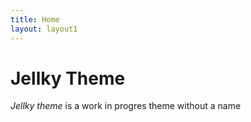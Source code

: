 ```yaml
---
title: Home
layout: layout1
---
```


# Jellky Theme

*Jellky theme* is a work in progres theme without a name